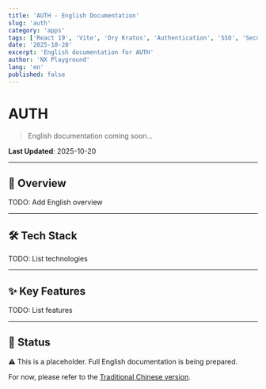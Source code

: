 ```yaml
---
title: 'AUTH - English Documentation'
slug: 'auth'
category: 'apps'
tags: ['React 19', 'Vite', 'Ory Kratos', 'Authentication', 'SSO', 'Security']
date: '2025-10-20'
excerpt: 'English documentation for AUTH'
author: 'NX Playground'
lang: 'en'
published: false
---
```


# AUTH

> English documentation coming soon...

**Last Updated**: 2025-10-20

---

## 🎯 Overview

TODO: Add English overview

---

## 🛠️ Tech Stack

TODO: List technologies

---

## ✨ Key Features

TODO: List features

---

## 📝 Status

⚠️ This is a placeholder. Full English documentation is being prepared.

For now, please refer to the [Traditional Chinese version](../zh-TW/AUTH.md).
